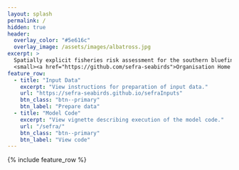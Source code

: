 ```yaml
---
layout: splash
permalink: /
hidden: true
header:
  overlay_color: "#5e616c"
  overlay_image: /assets/images/albatross.jpg
excerpt: >
  Spatially explicit fisheries risk assessment for the southern bluefin tuna surface longline fishery.<br />
  <small><a href="https://github.com/sefra-seabirds">Organisation Home Page</a></small>
feature_row:
  - title: "Input Data"
    excerpt: "View instructions for preparation of input data."
    url: "https://sefra-seabirds.github.io/sefraInputs"
    btn_class: "btn--primary"
    btn_label: "Prepare data"
  - title: "Model Code"
    excerpt: "View vignette describing execution of the model code."
    url: "/sefra/"
    btn_class: "btn--primary"
    btn_label: "View code" 
---
```


{% include feature_row %}
